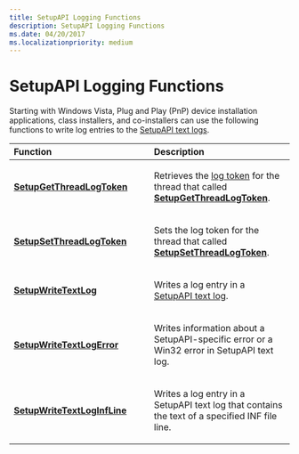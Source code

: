 ```yaml
---
title: SetupAPI Logging Functions
description: SetupAPI Logging Functions
ms.date: 04/20/2017
ms.localizationpriority: medium
---
```


# SetupAPI Logging Functions


Starting with Windows Vista, Plug and Play (PnP) device installation applications, class installers, and co-installers can use the following functions to write log entries to the [SetupAPI text logs](setupapi-text-logs.md).

<table>
<colgroup>
<col width="50%" />
<col width="50%" />
</colgroup>
<thead>
<tr class="header">
<th align="left">Function</th>
<th align="left">Description</th>
</tr>
</thead>
<tbody>
<tr class="odd">
<td align="left"><p><a href="/windows/win32/api/setupapi/nf-setupapi-setupgetthreadlogtoken" data-raw-source="[&lt;strong&gt;SetupGetThreadLogToken&lt;/strong&gt;](/windows/win32/api/setupapi/nf-setupapi-setupgetthreadlogtoken)"><strong>SetupGetThreadLogToken</strong></a></p></td>
<td align="left"><p>Retrieves the <a href="log-tokens.md" data-raw-source="[log token](log-tokens.md)">log token</a> for the thread that called <a href="/windows/win32/api/setupapi/nf-setupapi-setupgetthreadlogtoken" data-raw-source="[&lt;strong&gt;SetupGetThreadLogToken&lt;/strong&gt;](/windows/win32/api/setupapi/nf-setupapi-setupgetthreadlogtoken)"><strong>SetupGetThreadLogToken</strong></a>.</p></td>
</tr>
<tr class="even">
<td align="left"><p><a href="/windows/win32/api/setupapi/nf-setupapi-setupsetthreadlogtoken" data-raw-source="[&lt;strong&gt;SetupSetThreadLogToken&lt;/strong&gt;](/windows/win32/api/setupapi/nf-setupapi-setupsetthreadlogtoken)"><strong>SetupSetThreadLogToken</strong></a></p></td>
<td align="left"><p>Sets the log token for the thread that called <a href="/windows/win32/api/setupapi/nf-setupapi-setupsetthreadlogtoken" data-raw-source="[&lt;strong&gt;SetupSetThreadLogToken&lt;/strong&gt;](/windows/win32/api/setupapi/nf-setupapi-setupsetthreadlogtoken)"><strong>SetupSetThreadLogToken</strong></a>.</p></td>
</tr>
<tr class="odd">
<td align="left"><p><a href="/windows/win32/api/setupapi/nf-setupapi-setupwritetextlog" data-raw-source="[&lt;strong&gt;SetupWriteTextLog&lt;/strong&gt;](/windows/win32/api/setupapi/nf-setupapi-setupwritetextlog)"><strong>SetupWriteTextLog</strong></a></p></td>
<td align="left"><p>Writes a log entry in a <a href="setupapi-text-logs.md" data-raw-source="[SetupAPI text log](setupapi-text-logs.md)">SetupAPI text log</a>.</p></td>
</tr>
<tr class="even">
<td align="left"><p><a href="/windows/win32/api/setupapi/nf-setupapi-setupwritetextlogerror" data-raw-source="[&lt;strong&gt;SetupWriteTextLogError&lt;/strong&gt;](/windows/win32/api/setupapi/nf-setupapi-setupwritetextlogerror)"><strong>SetupWriteTextLogError</strong></a></p></td>
<td align="left"><p>Writes information about a SetupAPI-specific error or a Win32 error in SetupAPI text log.</p></td>
</tr>
<tr class="odd">
<td align="left"><p><a href="/windows/win32/api/setupapi/nf-setupapi-setupwritetextloginfline" data-raw-source="[&lt;strong&gt;SetupWriteTextLogInfLine&lt;/strong&gt;](/windows/win32/api/setupapi/nf-setupapi-setupwritetextloginfline)"><strong>SetupWriteTextLogInfLine</strong></a></p></td>
<td align="left"><p>Writes a log entry in a SetupAPI text log that contains the text of a specified INF file line.</p></td>
</tr>
</tbody>
</table>

 

